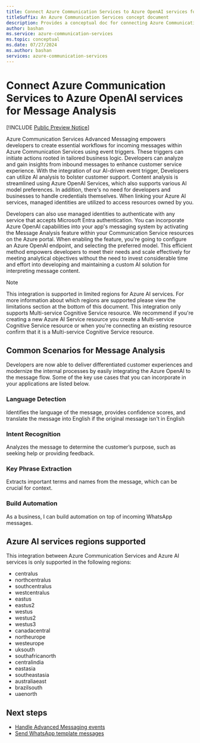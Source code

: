 ```yaml
---
title: Connect Azure Communication Services to Azure OpenAI services for Message Analysis 
titleSuffix: An Azure Communication Services concept document
description: Provides a conceptual doc for connecting Azure Communication Services to Azure AI services for Message Analysis.
author: bashan
ms.service: azure-communication-services
ms.topic: conceptual
ms.date: 07/27/2024
ms.author: bashan
services: azure-communication-services
---
```


# Connect Azure Communication Services to Azure OpenAI services for Message Analysis

[!INCLUDE [Public Preview Notice](../../../includes/public-preview-include-document.md)]

Azure Communication Services Advanced Messaging empowers developers to create essential workflows for incoming messages within Azure Communication Services using event triggers. These triggers can initiate actions rooted in tailored business logic. Developers can analyze and gain insights from inbound messages to enhance customer service experience. With the integration of our AI-driven event trigger, Developers can utilize AI analysis to bolster customer support. Content analysis is streamlined using Azure OpenAI Services, which also supports various AI model preferences.
In addition, there's no need for developers and businesses to handle credentials themselves. When linking your Azure AI services, managed identities are utilized to access resources owned by you. 

Developers can also use managed identities to authenticate with any service that accepts Microsoft Entra authentication.
You can incorporate Azure OpenAI capabilities into your app's messaging system by activating the Message Analysis feature within your Communication Service resources on the Azure portal. When enabling the feature, you're going to configure an Azure OpenAI endpoint, and selecting the preferred model. This efficient method empowers developers to meet their needs and scale effectively for meeting analytical objectives without the need to invest considerable time and effort into developing and maintaining a custom AI solution for interpreting message content.

> [!NOTE]
> This integration is supported in limited regions for Azure AI services. For more information about which regions are supported please view the limitations section at the bottom of this document. This integration only supports Multi-service Cognitive Service resource. We recommend if you're creating a new Azure AI Service resource you create a Multi-service Cognitive Service resource or when you're connecting an existing resource confirm that it is a Multi-service Cognitive Service resource.

## Common Scenarios for Message Analysis 
Developers are now able to deliver differentiated customer experiences and modernize the internal processes by easily integrating the Azure OpenAI to the message flow. Some of the key use cases that you can incorporate in your applications are listed below.

### Language Detection

Identifies the language of the message, provides confidence scores, and translate the message into English if the original message isn't in English

### Intent Recognition
Analyzes the message to determine the customer’s purpose, such as seeking help or providing feedback.

### Key Phrase Extraction
Extracts important terms and names from the message, which can be crucial for context.

### Build Automation

As a business, I can build automation on top of incoming WhatsApp messages.

## Azure AI services regions supported

This integration between Azure Communication Services and Azure AI services is only supported in the following regions:
- centralus
- northcentralus
- southcentralus
- westcentralus
- eastus
- eastus2
- westus
- westus2
- westus3
- canadacentral
- northeurope
- westeurope
- uksouth
- southafricanorth
- centralindia
- eastasia
- southeastasia
- australiaeast
- brazilsouth
- uaenorth


## Next steps
- [Handle Advanced Messaging events](../../../quickstarts/advanced-messaging/whatsapp/handle-advanced-messaging-events.md)
- [Send WhatsApp template messages](../whatsapp/template-messages.md)
